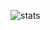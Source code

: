 <!-- ![Top Langs](https://github-readme-stats.vercel.app/api/top-langs/?username=dumbasPL) -->
![stats](https://github-readme-stats.vercel.app/api?username=dumbasPL&show_icons=true&count_private=true)
